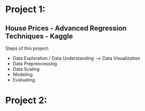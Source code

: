 
# Project 1:
## House Prices - Advanced Regression Techniques - Kaggle
Steps of this project:
* Data Exploration / Data Understanding --> Data Visualization
* Data Prepreocessing
* Data Scaling
* Modeling 
* Evaluating


# Project 2:
